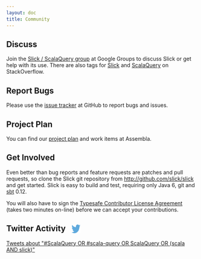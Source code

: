 ```yaml
---
layout: doc
title: Community
---
```


## Discuss

Join the [Slick / ScalaQuery group](http://groups.google.com/group/scalaquery)
at Google Groups to discuss Slick or get help with its use. There are also tags for
[Slick](http://stackoverflow.com/questions/tagged/slick) and
[ScalaQuery](http://stackoverflow.com/questions/tagged/scalaquery) on StackOverflow.

## Report Bugs

Please use the [issue tracker](http://github.com/slick/slick/issues) at GitHub
to report bugs and issues.

## Project Plan

You can find our [project plan](https://www.assembla.com/spaces/typesafe-slick/milestones)
and work items at Assembla.

## Get Involved

Even better than bug reports and feature requests are patches and pull
requests, so clone the Slick git repository from
<http://github.com/slick/slick> and get started. Slick is easy to build and
test, requiring only Java 6, git and
[sbt](http://code.google.com/p/simple-build-tool/) 0.12.

You will also have to sign the
[Typesafe Contributor License Agreement](https://www.typesafe.com/contribute/cla)
(takes two minutes on-line) before we can accept your contributions.

## Twitter Activity <a href="http://twitter.com" style="padding-left: 0.5em"><img src="/resources/images/Twitter_logo_blue.png" style="width: 1.1em; height: 1.1em; padding: 0; margin: 0; vertical-align: text-bottom"/></a>
<a class="twitter-timeline" data-chrome="nofooter transparent noheader" width="698" height="600" href="https://twitter.com/search?q=%23ScalaQuery+OR+%23scala-query+OR+ScalaQuery+OR+%28scala+AND+slick%29"  data-widget-id="421603285133295617">Tweets about "#ScalaQuery OR #scala-query OR ScalaQuery OR (scala AND slick)"</a>
<script src="/resources/javascript/twitter.js"> </script>
